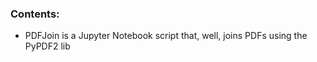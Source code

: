 ### Contents:

  * PDFJoin is a Jupyter Notebook script that, well, joins PDFs using the PyPDF2 lib
  

